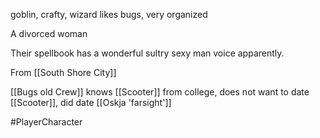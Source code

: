 goblin, crafty, wizard
likes bugs, very organized

A divorced woman

Their spellbook has a wonderful sultry sexy man voice apparently. 

From [[South Shore City]]

[[Bugs old Crew]]
knows [[Scooter]] from college, does not want to date [[Scooter]], did date [[Oskja 'farsight']]



#PlayerCharacter 